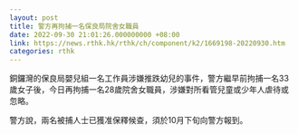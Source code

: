 ```yaml
---
layout: post
title: 警方再拘捕一名保良局院舍女職員
date: 2022-09-30 21:01:26.000000000 +08:00
link: https://news.rthk.hk/rthk/ch/component/k2/1669198-20220930.htm
categories: rthk
---
```


銅鑼灣的保良局嬰兒組一名工作員涉嫌推跌幼兒的事件，警方繼早前拘捕一名33歲女子後，今日再拘捕一名28歲院舍女職員，涉嫌對所看管兒童或少年人虐待或忽略。

警方說，兩名被捕人士已獲准保釋候查，須於10月下旬向警方報到。
